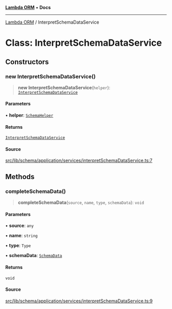 [**Lambda ORM**](../README.md) • **Docs**

***

[Lambda ORM](../README.md) / InterpretSchemaDataService

# Class: InterpretSchemaDataService

## Constructors

### new InterpretSchemaDataService()

> **new InterpretSchemaDataService**(`helper`): [`InterpretSchemaDataService`](InterpretSchemaDataService.md)

#### Parameters

• **helper**: [`SchemaHelper`](SchemaHelper.md)

#### Returns

[`InterpretSchemaDataService`](InterpretSchemaDataService.md)

#### Source

[src/lib/schema/application/services/interpretSchemaDataService.ts:7](https://github.com/lambda-orm/lambdaorm-base/blob/369fa6c47dfcaa18334efd22efe5cc76c83a011a/src/lib/schema/application/services/interpretSchemaDataService.ts#L7)

## Methods

### completeSchemaData()

> **completeSchemaData**(`source`, `name`, `type`, `schemaData`): `void`

#### Parameters

• **source**: `any`

• **name**: `string`

• **type**: `Type`

• **schemaData**: [`SchemaData`](../interfaces/SchemaData.md)

#### Returns

`void`

#### Source

[src/lib/schema/application/services/interpretSchemaDataService.ts:9](https://github.com/lambda-orm/lambdaorm-base/blob/369fa6c47dfcaa18334efd22efe5cc76c83a011a/src/lib/schema/application/services/interpretSchemaDataService.ts#L9)
